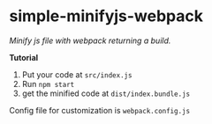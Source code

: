 # simple-minifyjs-webpack
<i>Minify js file with webpack returning a build.</i>

<b>Tutorial</b>
1. Put your code at <code>src/index.js</code><br>
2. Run <code>npm start</code>
3. get the minified code at <code>dist/index.bundle.js</code>

Config file for customization is <code>webpack.config.js</code>
